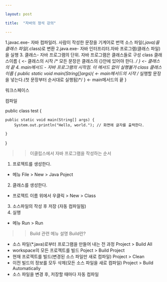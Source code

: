 ```yaml
---

layout: post

title:  "자바의 정석 강의"

---
```

1.javac.exe- 자바 컴파일러. 사람이 작성한 문장을 기계어로 번역
소스 파일(*.java)을 클래스 파일(*.class)로 변환
2.java.exe- 자바 인터프리터.자바 프로그램(클래스 파일)을 실행
3. 클래스- 자바 프로그램의 단위. 자바 프로그램은 클래스들로 구성
class 클래스이름 { <- 클래스의 시작
 /* 모든 문장은 클래스의 {}안에 있어야 한다. */
} <- 클래스의 끝
4. main메서드 - 자바 프로그램의 시작점. 이 메서드 없이 실행불가
class 클래스이름 {
   public static void main(String[]args){ <- main메서드의 시작
      /* 실행할 문장을 넣는다.(첫 문장부터 순서대로 실행됨)*/
     } <- main메서드의 끝
}

워크스페이스

컴파일



public class test {

	public static void main(String[] args) {
		System.out.println("Hello, world."); // 화면에 글자를 출력한다.

	}

}
>>이클립스에서 자바 프로그램을 작성하는 순서
1. 프로젝트를 생성한다.
 - 메뉴 File > New > Java Poject
2. 클래스를 생성한다.
 - 프로젝트 이름 위에서 우클릭 > New > Class
3. 소스파일의 작성 후 저장 (자동 컴파일됨)
4. 실행
  - 메뉴 Run > Run

>> Build 관련 메뉴 설명
 Build란?
 - 소스 파일(*.java)로부터 프로그램을 만들어 내는 전 과정
 Project > Build All
 - workspace의 모든 프로젝트를 빌드
 Poject > Build Project
 - 현재 프로젝트를 빌드(변경된 소스 파일만 새로 컴파일)
 Project > Clean
 - 이전 빌드의 정보를 모두 삭제(모든 소스 파일을 새로 컴파일)
 Project > Build Automatically
 - 소스 파일을 변경 후, 저장할 때마다  자동 컴파일



